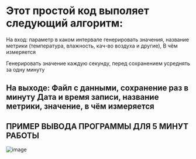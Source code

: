 # Этот простой код выполяет следующий алгоритм:
На вход: 
параметр в каком интервале генерировать значения,
название метрики (температура, влажность, кач-во воздуха и другие),
В чём измеряется

Генерировать значение каждую секунду, перед сохранением усреднять за одну минуту

На выходе: 
Файл с данными, сохранение раз в минуту
Дата и время записи, название метрики, значение, в чём измеряется
------------------------------------------
ПРИМЕР ВЫВОДА ПРОГРАММЫ ДЛЯ 5 МИНУТ РАБОТЫ
------------------------------------------
![image](https://github.com/user-attachments/assets/dea913d0-f876-48c9-bdc3-25e920bf6fa7)

 
